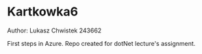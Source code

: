 # Kartkowka6
Author: Lukasz Chwistek 243662

First steps in Azure. 
Repo created for dotNet lecture's assignment.
